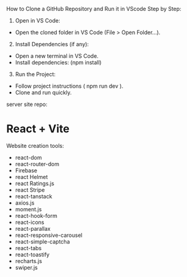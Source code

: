 How to Clone a GitHub Repository and Run it in VScode Step by Step:
1. Open in VS Code:
- Open the cloned folder in VS Code (File > Open Folder...).
2. Install Dependencies (if any):
- Open a new terminal in VS Code.
- Install dependencies: (npm install)
3. Run the Project:
- Follow project instructions ( npm run dev ).
- Clone and run quickly.

server site repo: 

# React + Vite
Website creation tools:
- react-dom
- react-router-dom
- Firebase
- react Helmet
- react Ratings.js
- react Stripe
- react-tanstack
- axios.js
- moment.js
- react-hook-form
- react-icons
- react-parallax
- react-responsive-carousel
- react-simple-captcha
- react-tabs
- react-toastify
- recharts.js
- swiper.js
